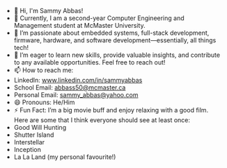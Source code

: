 - 👋 Hi, I'm Sammy Abbas!
- 🌱 Currently, I am a second-year Computer Engineering and Management student at McMaster University.
- 👀 I’m passionate about embedded systems, full-stack development, firmware, hardware, and software development—essentially, all things tech!
- 💞️ I’m eager to learn new skills, provide valuable insights, and contribute to any available opportunities. Feel free to reach out!
- 📫 How to reach me:
- LinkedIn: www.linkedin.com/in/sammyabbas
- School Email: abbass50@mcmaster.ca
- Personal Email: sammy_abbas@yahoo.com
- 😄 Pronouns: He/Him
- ⚡  Fun Fact: I’m a big movie buff and enjoy relaxing with a good film. Here are some that I think everyone should see at least once:
- Good Will Hunting
- Shutter Island
- Interstellar
- Inception
- La La Land (my personal favourite!)

<!---
SammyAbbas1/SammyAbbas1 is a ✨ special ✨ repository because its `README.md` (this file) appears on your GitHub profile.
You can click the Preview link to take a look at your changes.
--->

